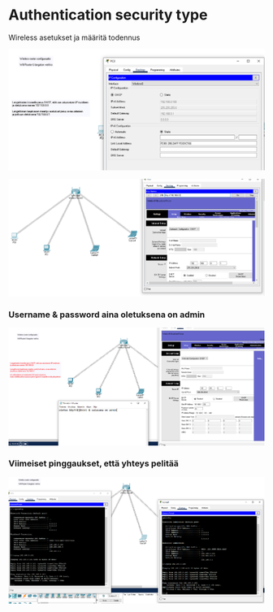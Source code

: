 <h1>Authentication security type </h1>

Wireless asetukset ja määritä todennus

![Alt text](images/cisco-wlan1.PNG?raw=true "None")

![Alt text](images/cisco-wlan2.PNG?raw=true "None")

<h3>Username & password aina oletuksena on admin </h3>

![Alt text](images/cisco-wlan3.PNG?raw=true "None")

<h3>Viimeiset pinggaukset, että yhteys pelitää </h3>

![Alt text](images/cisco-wlan-6LastPings.PNG?raw=true "None")
